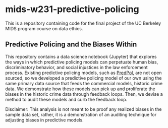 # mids-w231-predictive-policing
This is a repository containing code for the final project of the UC Berkeley MIDS program course on data ethics.  

## Predictive Policing and the Biases Within
This repository contains a data science notebook (Jupyter) that explores the ways in which predictive policing models can perpetuate human bias, discriminatory behavior, and social injustices in the law enforcement process. Existing predictive policing models, such as <a href="http://www.predpol.com/" target="_blank">PredPol</a>, are not open sourced, so we developed a predictive policing model of our own using the same primary data source that feeds the commercial models, historic crime data. We demonstrate how these models can pick up and proliferate the biases in the historic crime data through feedback loops. Then, we devise a method to audit these models and curb the feedback loop.

Disclaimer: This analysis is not meant to be proof any realized biases in the sample data set, rather, it is a demonstration of an auditing technique for adjusting biases in predictive models.
